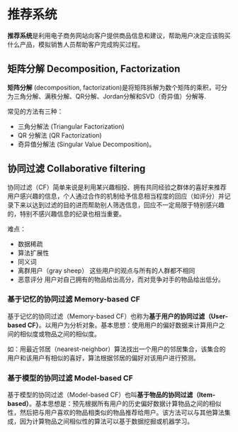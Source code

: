 # 推荐系统

**推荐系统**是利用电子商务网站向客户提供商品信息和建议，帮助用户决定应该购买什么产品，模拟销售人员帮助客户完成购买过程。

## 矩阵分解 Decomposition, Factorization

**矩阵分解** (decomposition, factorization)是将矩阵拆解为数个矩阵的乘积，可分为三角分解、满秩分解、QR分解、Jordan分解和SVD（奇异值）分解等.

常见的方法有三种：

- 三角分解法 (Triangular Factorization)
- QR 分解法 (QR Factorization)
- 奇异值分解法 (Singular Value Decomposition)。

## 协同过滤 Collaborative filtering

协同过滤（CF）简单来说是利用某兴趣相投、拥有共同经验之群体的喜好来推荐用户感兴趣的信息，个人通过合作的机制给予信息相当程度的回应（如评分）并记录下来以达到过滤的目的进而帮助别人筛选信息，回应不一定局限于特别感兴趣的，特别不感兴趣信息的纪录也相当重要。

难点：

- 数据稀疏
- 算法扩展性
- 同义词
- 离群用户（gray sheep）
    这些用户的观点与所有的人群都不相同
- 恶意评分
    用户对自己拥有的物品给出高分，而对竞争对手的物品给出低分。

### 基于记忆的协同过滤 Memory-based CF

基于记忆的协同过滤（Memory-based CF）也称为**基于用户的协同过滤（User-based CF）**。以用户为分析对象。基本思想：使用用户的偏好数据来计算用户之间的相似度或物品之间的相似度。

如：用最近邻居（nearest-neighbor）算法找出一个用户的邻居集合，该集合的用户和该用户有相似的喜好，算法根据邻居的偏好对该用户进行预测。

### 基于模型的协同过滤 Model-based CF

基于模型的协同过滤（Model-based CF）也叫**基于物品的协同过滤（Item-based）**。基本思想是：预先根据所有用户的历史偏好数据计算物品之间的相似性，然后把与用户喜欢的物品相类似的物品推荐给用户。该方法可以与其他算法集成，因为计算物品之间相似性的算法可以基于数据挖掘或机器学习。